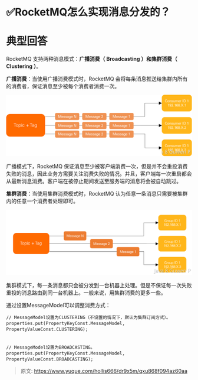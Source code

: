 # ✅RocketMQ怎么实现消息分发的？


# 典型回答

RocketMQ 支持两种消息模式：**广播消费（ Broadcasting ）**和**集群消费（ Clustering ）**。

**广播消费**：当使用广播消费模式时，RocketMQ 会将每条消息推送给集群内所有的消费者，保证消息至少被每个消费者消费一次。

![image.png](./img/A93gTOW1EFMbjVsS/1693629100005-d004fc86-c2da-4100-8a47-218cbec2b8be-233795.png)

广播模式下，RocketMQ 保证消息至少被客户端消费一次，但是并不会重投消费失败的消息，因此业务方需要关注消费失败的情况。并且，客户端每一次重启都会从最新消息消费。客户端在被停止期间发送至服务端的消息将会被自动跳过。

**集群消费**：当使用集群消费模式时，RocketMQ 认为任意一条消息只需要被集群内的任意一个消费者处理即可。

![image.png](./img/A93gTOW1EFMbjVsS/1693629162403-f7934694-18bb-41e4-9871-26b95c76b8d6-569996.png)

集群模式下，每一条消息都只会被分发到一台机器上处理。但是不保证每一次失败重投的消息路由到同一台机器上。一般来说，用集群消费的更多一些。

通过设置MessageModel可以调整消费方式：

```
// MessageModel设置为CLUSTERING（不设置的情况下，默认为集群订阅方式）。
properties.put(PropertyKeyConst.MessageModel, PropertyValueConst.CLUSTERING);


// MessageModel设置为BROADCASTING。
properties.put(PropertyKeyConst.MessageModel, PropertyValueConst.BROADCASTING); 
```


> 原文: <https://www.yuque.com/hollis666/dr9x5m/qxu868f094az60aa>